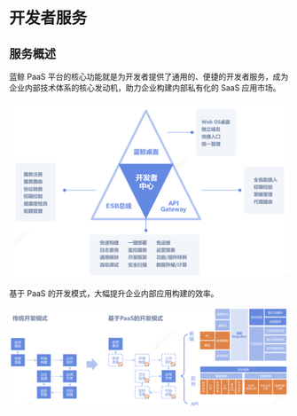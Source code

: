 # 开发者服务

## 服务概述
蓝鲸 PaaS 平台的核心功能就是为开发者提供了通用的、便捷的开发者服务，成为企业内部技术体系的核心发动机，助力企业构建内部私有化的 SaaS 应用市场。

![](../../assets/devall.png)

基于 PaaS 的开发模式，大幅提升企业内部应用构建的效率。

![](../../assets/devmoshi.png)

